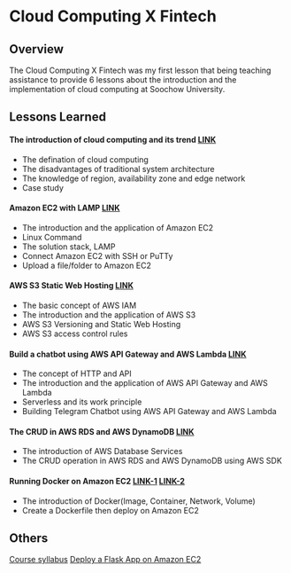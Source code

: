 # Cloud Computing X Fintech

## Overview
The Cloud Computing X Fintech was my first lesson that being teaching assistance to provide 6 lessons about the introduction and the implementation of cloud computing at Soochow University.

## Lessons Learned
#### The introduction of cloud computing and its trend [LINK]()
* The defination of cloud computing
* The disadvantages of traditional system architecture
* The knowledge of region, availability zone and edge network 
* Case study

#### Amazon EC2 with LAMP [LINK](https://drive.google.com/drive/folders/1MaqK-3HvPeBFK-5OjdqAGHtW04jdkZnB)
* The introduction and the application of Amazon EC2
* Linux Command
* The solution stack, LAMP
* Connect Amazon EC2 with SSH or PuTTy
* Upload a file/folder to Amazon EC2

#### AWS S3 Static Web Hosting [LINK](https://drive.google.com/drive/folders/1piSFgvRxU3414lnz42Fdb2LaKsxnUQQd)
* The basic concept of AWS IAM
* The introduction and the application of AWS S3
* AWS S3 Versioning and Static Web Hosting
* AWS S3 access control rules

#### Build a chatbot using AWS API Gateway and AWS Lambda [LINK](https://drive.google.com/drive/folders/1DilYy5s7VwQedzbzG-7fMtAd-PxLb3VE)
* The concept of HTTP and API
* The introduction and the application of AWS API Gateway and AWS Lambda
* Serverless and its work principle
* Building Telegram Chatbot using AWS API Gateway and AWS Lambda

#### The CRUD in AWS RDS and AWS DynamoDB [LINK](https://drive.google.com/drive/folders/10YFAY4QlK26LZ0Y6eftc004cRrKSu1B-)
* The introduction of AWS Database Services
* The CRUD operation in AWS RDS and AWS DynamoDB using AWS SDK

#### Running Docker on Amazon EC2 [LINK-1](https://drive.google.com/drive/folders/1WHn97vTfOfPQ9DR7qKWSo60ZGjx0V81A)  [LINK-2](https://drive.google.com/drive/folders/1n70P9nWd8C9alEHDqOM7QziRLS0uyEOv)
* The introduction of Docker(Image, Container, Network, Volume)
* Create a Dockerfile then deploy on Amazon EC2

## Others
[Course syllabus](http://doc.sys.scu.edu.tw/teachplanHtml/1092/1092BDM21301.html)
[Deploy a Flask App on Amazon EC2](https://drive.google.com/drive/folders/1b6cP66uS9s90mAbucHbZMcxP6t-LmzHf?usp=sharing)
